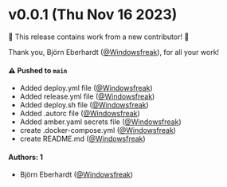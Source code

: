 # v0.0.1 (Thu Nov 16 2023)

:tada: This release contains work from a new contributor! :tada:

Thank you, Björn Eberhardt ([@Windowsfreak](https://github.com/Windowsfreak)), for all your work!

#### ⚠️ Pushed to `main`

- Added deploy.yml file ([@Windowsfreak](https://github.com/Windowsfreak))
- Added release.yml file ([@Windowsfreak](https://github.com/Windowsfreak))
- Added deploy.sh file ([@Windowsfreak](https://github.com/Windowsfreak))
- Added .autorc file ([@Windowsfreak](https://github.com/Windowsfreak))
- Added amber.yaml secrets file ([@Windowsfreak](https://github.com/Windowsfreak))
- create .docker-compose.yml ([@Windowsfreak](https://github.com/Windowsfreak))
- create README.md ([@Windowsfreak](https://github.com/Windowsfreak))

#### Authors: 1

- Björn Eberhardt ([@Windowsfreak](https://github.com/Windowsfreak))
